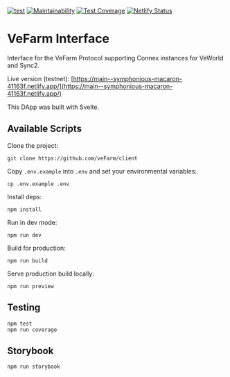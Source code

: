 [![test](https://github.com/veFarm/client/workflows/test/badge.svg)](https://github.com/veFarm/client/actions/workflows/test.yml)
[![Maintainability](https://api.codeclimate.com/v1/badges/fdd1d0c953b7d5565216/maintainability)](https://codeclimate.com/github/veFarm/client/maintainability)
[![Test Coverage](https://api.codeclimate.com/v1/badges/fdd1d0c953b7d5565216/test_coverage)](https://codeclimate.com/github/veFarm/client/test_coverage)
[![Netlify Status](https://api.netlify.com/api/v1/badges/c6966685-9414-4895-85f8-10b42cd3bc43/deploy-status)](https://app.netlify.com/sites/symphonious-macaron-41163f/deploys)

# VeFarm Interface

Interface for the VeFarm Protocol supporting Connex instances for VeWorld and Sync2.

Live version (testnet): [https://main--symphonious-macaron-41163f.netlify.app/](https://main--symphonious-macaron-41163f.netlify.app/)

This DApp was built with Svelte.

## Available Scripts

Clone the project:
```
git clone https://github.com/veFarm/client
```

Copy `.env.example` into `.env` and set your environmental variables:
```
cp .env.example .env
```

Install deps:
```
npm install
```

Run in dev mode:
```
npm run dev
```

Build for production:
```
npm run build
```

Serve production build locally:
```
npm run preview
```

## Testing

```
npm test
npm run coverage
```

## Storybook

```
npm run storybook
```
